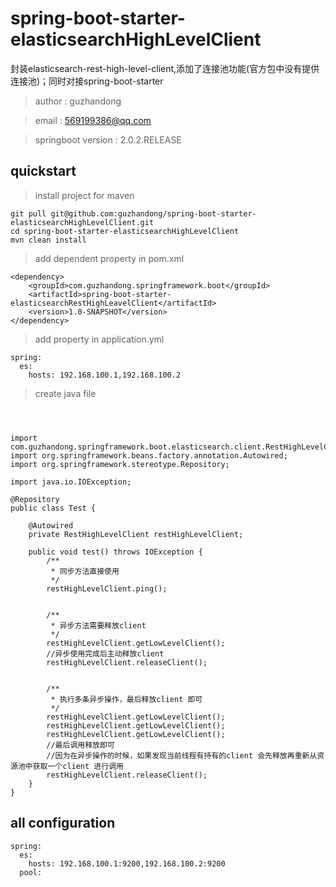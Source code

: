 # spring-boot-starter-elasticsearchHighLevelClient

封装elasticsearch-rest-high-level-client,添加了连接池功能(官方包中没有提供连接池)；同时对接spring-boot-starter

> author : guzhandong  

> email : 569199386@qq.com

> springboot version : 2.0.2.RELEASE




## quickstart

> install project for maven
```
git pull git@github.com:guzhandong/spring-boot-starter-elasticsearchHighLevelClient.git
cd spring-boot-starter-elasticsearchHighLevelClient
mvn clean install
```


> add dependent property in pom.xml

```
<dependency>
    <groupId>com.guzhandong.springframework.boot</groupId>
    <artifactId>spring-boot-starter-elasticsearchRestHighLeavelClient</artifactId>
    <version>1.0-SNAPSHOT</version>
</dependency>

```


> add property in application.yml


```
spring:
  es:
    hosts: 192.168.100.1,192.168.100.2

```




> create java file



```



import com.guzhandong.springframework.boot.elasticsearch.client.RestHighLevelClient;
import org.springframework.beans.factory.annotation.Autowired;
import org.springframework.stereotype.Repository;

import java.io.IOException;

@Repository
public class Test {

    @Autowired
    private RestHighLevelClient restHighLevelClient;

    public void test() throws IOException {
        /**
         * 同步方法直接使用
         */
        restHighLevelClient.ping();


        /**
         * 异步方法需要释放client
         */
        restHighLevelClient.getLowLevelClient();
        //异步使用完成后主动释放client
        restHighLevelClient.releaseClient();


        /**
         * 执行多条异步操作，最后释放client 即可
         */
        restHighLevelClient.getLowLevelClient();
        restHighLevelClient.getLowLevelClient();
        restHighLevelClient.getLowLevelClient();
        //最后调用释放即可
        //因为在异步操作的时候，如果发现当前线程有持有的client 会先释放再重新从资源池中获取一个client 进行调用
        restHighLevelClient.releaseClient();
    }
}

```



## all configuration
```
spring:
  es:
    hosts: 192.168.100.1:9200,192.168.100.2:9200
  pool:

```
